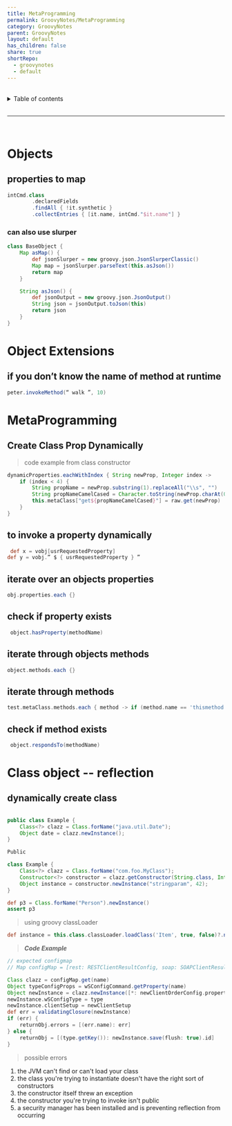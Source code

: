 ```yaml
---
title: MetaProgramming
permalink: GroovyNotes/MetaProgramming
category: GroovyNotes
parent: GroovyNotes
layout: default
has_children: false
share: true
shortRepo:
  - groovynotes
  - default    
---
```



<br/>    

<details markdown="block">    
<summary>    
Table of contents    
</summary>    
{: .text-delta }    
1. TOC    
{:toc}    
</details>    

<br/>    

***    

<br/>    

# Objects

## properties to map

```groovy    
intCmd.class
        .declaredFields
        .findAll { !it.synthetic }
        .collectEntries { [it.name, intCmd."$it.name"] }    
```    

### can also use slurper

```groovy    
class BaseObject {
    Map asMap() {
        def jsonSlurper = new groovy.json.JsonSlurperClassic()
        Map map = jsonSlurper.parseText(this.asJson())
        return map
    }

    String asJson() {
        def jsonOutput = new groovy.json.JsonOutput()
        String json = jsonOutput.toJson(this)
        return json
    }
}    
```    

# Object Extensions

## if you don’t know the name of method at runtime

```groovy
peter.invokeMethod(“ walk ”, 10)
```

# MetaProgramming

## Create Class Prop Dynamically

> code example from class constructor

```groovy    
dynamicProperties.eachWithIndex { String newProp, Integer index ->
    if (index < 4) {
        String propName = newProp.substring(1).replaceAll("\\s", "")
        String propNameCamelCased = Character.toString(newProp.charAt(0)).toUpperCase() + noWhite
        this.metaClass["get${propNameCamelCased}"] = raw.get(newProp)
    }
}    
```    

## to invoke a property dynamically

```groovy
 def x = vobj[usrRequestedProperty]
def y = vobj.” $ { usrRequestedProperty } ”
```    

## iterate over an objects properties

```groovy 
obj.properties.each {}
```    

## check if property exists

```groovy
 object.hasProperty(methodName)
```    

## iterate through objects methods

```groovy 
object.methods.each {}
```    

## iterate through methods

```groovy 
test.metaClass.methods.each { method -> if (method.name == 'thismethod') method.invoke(arg) }
```    

## check if method exists

```groovy
 object.respondsTo(methodName)
```    

# Class object -- reflection

## dynamically create class

```java    

public class Example {
    Class<?> clazz = Class.forName("java.util.Date");
    Object date = clazz.newInstance();
} 
```    

```java    
Public

class Example {
    Class<?> clazz = Class.forName("com.foo.MyClass");
    Constructor<?> constructor = clazz.getConstructor(String.class, Integer.class);
    Object instance = constructor.newInstance("stringparam", 42);
}

```    

```groovy    
def p3 = Class.forName("Person").newInstance()
assert p3    
```    

> using groovy classLoader

```groovy    
def instance = this.class.classLoader.loadClass('Item', true, false)?.newInstance()    
```    

> ***Code Example***

```groovy    
// expected configmap
// Map configMap = [rest: RESTClientResultConfig, soap: SOAPClientResultConfig, ftp: FTPClientResultConfig, email: EmailClientResultConfig]

Class clazz = configMap.get(name)
Object typeConfigProps = wSConfigCommand.getProperty(name)
Object newInstance = clazz.newInstance([*: newClientOrderConfig.properties, *: typeConfigProps.properties] as Object)
newInstance.wSConfigType = type
newInstance.clientSetup = newClientSetup
def err = validatingClosure(newInstance)
if (err) {
    returnObj.errors = [(err.name): err]
} else {
    returnObj = [(type.getKey()): newInstance.save(flush: true).id]
}    
```    

> possible errors

1) the JVM can't find or can't load your class
2) the class you're trying to instantiate doesn't have the right sort of constructors
3) the constructor itself threw an exception
4) the constructor you're trying to invoke isn't public
5) a security manager has been installed and is preventing reflection from occurring  